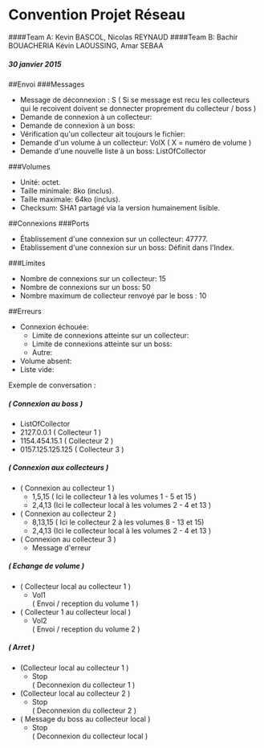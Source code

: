 # Convention Projet Réseau
####Team A: Kevin BASCOL, Nicolas REYNAUD
####Team B: Bachir BOUACHERIA Kévin LAOUSSING, Amar SEBAA
##### 30 janvier 2015

##Envoi
###Messages
- Message de déconnexion : S ( Si se message est recu les collecteurs qui le recoivent doivent se donnecter proprement du collecteur / boss )
- Demande de connexion à un collecteur:
- Demande de connexion à un boss:
- Vérification qu'un collecteur ait toujours le fichier:
- Demande d'un volume à un collecteur: VolX ( X = numéro de volume ) 
- Demande d'une nouvelle liste à un boss: ListOfCollector

###Volumes
- Unité: octet.
- Taille minimale: 8ko (inclus).
- Taille maximale: 64ko (inclus).
- Checksum: SHA1 partagé via la version humainement lisible.

##Connexions
###Ports
- Établissement d'une connexion sur un collecteur: 47777.
- Établissement d'une connexion sur un boss: Définit dans l'Index.

###Limites
- Nombre de connexions sur un collecteur: 15
- Nombre de connexions sur un boss: 50
- Nombre maximum de collecteur renvoyé par le boss : 10


##Erreurs
- Connexion échouée:
	- Limite de connexions atteinte sur un collecteur:
	- Limite de connexions atteinte sur un boss:
	- Autre:
- Volume absent:
- Liste vide:


Exemple de conversation : 

##### ( Connexion au boss ) 
- ListOfCollector
- 2127.0.0.1            ( Collecteur 1 ) 
- 1154.454.15.1         ( Collecteur 2 ) 
- 0157.125.125.125      ( Collecteur 3 ) 

##### ( Connexion aux collecteurs ) 
- ( Connexion au collecteur 1 )
	- 1,5,15 ( Ici le collecteur 1 à les volumes 1 - 5 et 15 )
	- 2,4,13 (Ici le collecteur local à les volumes 2 - 4 et 13 )
- ( Connexion au collecteur 2 )
	- 8,13,15 ( Ici le collecteur 2 à les volumes 8 - 13 et 15)
	- 2,4,13 (Ici le collecteur local à les volumes 2 - 4 et 13 )
- ( Connexion au collecteur 3 )
	- Message d'erreur

##### ( Echange de volume ) 
- ( Collecteur local au collecteur 1 )  
	- Vol1  
	( Envoi / reception du volume 1 )  
- ( Collecteur 1 au collecteur local )  
	- Vol2  
	( Envoi / reception du volume 2 )  

##### ( Arret ) 
- (Collecteur local au collecteur 1 )  
	- Stop  
	( Deconnexion du collecteur 1 )  
- (Collecteur local au collecteur 2 )  
	- Stop  
	( Deconnexion du collecteur 2 )  
- ( Message du boss au collecteur local )  
	- Stop  
	( Deconnexion du collecteur local )  
